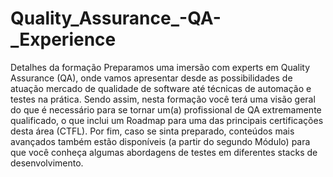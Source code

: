 # Quality_Assurance_-QA-_Experience
 Detalhes da formação Preparamos uma imersão com experts em Quality Assurance (QA), onde vamos apresentar desde as possibilidades de atuação mercado de qualidade de software até técnicas de automação e testes na prática. Sendo assim, nesta formação você terá uma visão geral do que é necessário para se tornar um(a) profissional de QA extremamente qualificado, o que inclui um Roadmap para uma das principais certificações desta área (CTFL). Por fim, caso se sinta preparado, conteúdos mais avançados também estão disponíveis (a partir do segundo Módulo) para que você conheça algumas abordagens de testes em diferentes stacks de desenvolvimento.
